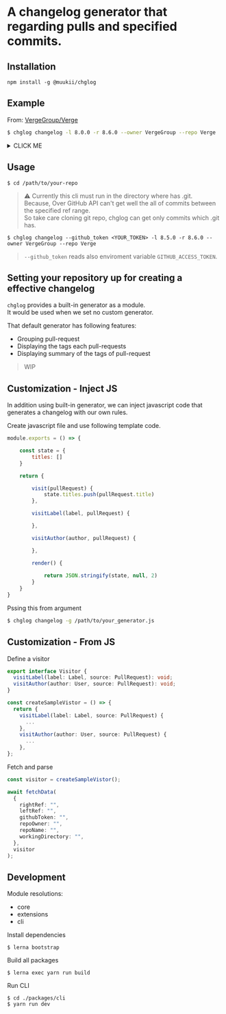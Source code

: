 # A changelog generator that regarding pulls and specified commits.

## Installation

```
npm install -g @muukii/chglog
```

## Example 

From: [VergeGroup/Verge](https://github.com/VergeGroup/Verge)

```sh
$ chglog changelog -l 8.0.0 -r 8.6.0 --owner VergeGroup --repo Verge
```

<details><summary>CLICK ME</summary>
<p>


Number of PRs : 31

|tag|number of PRs|
|--|--:|
|Breaking Changes | 11|
|Performance | 3|
|Rename | 3|
|New Feature | 4|
|Docs | 1|
|Remove Symobl | 1|



### Group: Fix issues (3)
- Make EventEmitter delivering event by commit order. [#222](https://github.com/VergeGroup/Verge/pull/222) by @muukii
  - `Breaking Changes`
- Add runtime sanitizer - Debug only [#220](https://github.com/VergeGroup/Verge/pull/220) by @muukii
- Fix InoutRef's wrapped property [#189](https://github.com/VergeGroup/Verge/pull/189) by @muukii        



### Group: Enhancement (26)
- Reduce reflecting to get performance [#226](https://github.com/VergeGroup/Verge/pull/226) by @muukii
  - `Breaking Changes` `Performance`
- Improve EntityType performance [#224](https://github.com/VergeGroup/Verge/pull/224) by @muukii
  - `Performance`
- Update default queue in sinkPrimitiveValue [#214](https://github.com/VergeGroup/Verge/pull/214) by @muukii
  - `Breaking Changes`
- Reduce the number of Emitters [#216](https://github.com/VergeGroup/Verge/pull/216) by @muukii
- Add runtime sanitizer - Debug only [#220](https://github.com/VergeGroup/Verge/pull/220) by @muukii
- Add documentation [#219](https://github.com/VergeGroup/Verge/pull/219) by @muukii
- Rename MemoizeMap to Pipeline [#211](https://github.com/VergeGroup/Verge/pull/211) by @muukii
  - `Rename`
- Add Sink method to DispatcherType [#208](https://github.com/VergeGroup/Verge/pull/208) by @muukii
  - `New Feature`
- [Experimental] Add creation method of SwiftUI.Binding [#210](https://github.com/VergeGroup/Verge/pull/210) by @muukii
- Support RxSwift 6 [#209](https://github.com/VergeGroup/Verge/pull/209) by @muukii
  - `Breaking Changes` `New Feature` `Performance`
- Update methods of Changes that become to use Comparer instead of closure [#207](https://github.com/VergeGroup/Verge/pull/207) by @muukii
  - `Breaking Changes`
- Add isEmpty to EntityTable [#206](https://github.com/VergeGroup/Verge/pull/206) by @muukii
  - `New Feature`
- Update Rx extension [#202](https://github.com/VergeGroup/Verge/pull/202) by @muukii
- Add method that maps Edge [#201](https://github.com/VergeGroup/Verge/pull/201) by @muukii
  - `Rename`
- Remove Verge/Core [#200](https://github.com/VergeGroup/Verge/pull/200) by @muukii
  - `Breaking Changes`
- Update CachedMapStorage [#199](https://github.com/VergeGroup/Verge/pull/199) by @muukii
  - `New Feature`
- Update how Derived retain itself to publish the value [#198](https://github.com/VergeGroup/Verge/pull/198) by @muukii
- Update cancelling in EventEmitter [#197](https://github.com/VergeGroup/Verge/pull/197) by @muukii
  - `Breaking Changes`
- Fix race-condition in VergeAnyCancellable [#196](https://github.com/VergeGroup/Verge/pull/196) by @muukii
- Drop receive changes itself in Store, Dispatcher [#195](https://github.com/VergeGroup/Verge/pull/195) by @muukii
  - `Breaking Changes`
- [Trivial] Update docs and few renames. [#194](https://github.com/VergeGroup/Verge/pull/194) by @muukii
  - `Docs` `Rename`
- [ORM] context.entities [#192](https://github.com/VergeGroup/Verge/pull/192) by @muukii
- Add precondition [#191](https://github.com/VergeGroup/Verge/pull/191) by @muukii
- Changes get a modification that indicates how the state changed [#190](https://github.com/VergeGroup/Verge/pull/190) by @muukii
- Support assign-assignee from Store [#187](https://github.com/VergeGroup/Verge/pull/187) by @muukii
  - `Breaking Changes` `Remove Symobl`
- Deprecation combined derived method [#184](https://github.com/VergeGroup/Verge/pull/184) by @muukii
  - `Breaking Changes`        


## Other (3)

- Bump ini from 1.3.5 to 1.3.8 in /Docs [#205](https://github.com/VergeGroup/Verge/pull/205) by @dependabot
- Changes default parameter which is queue in sink -> .mainIsolated() [#193](https://github.com/VergeGroup/Verge/pull/193) by @muukii
  - `Breaking Changes`
- Support rx.commitBinder [#188](https://github.com/VergeGroup/Verge/pull/188) by @muukii        


---
<sub>
  Generated by <a href="https://github.com/muukii/chglog">chglog</a>
</sub>;

</p>
</details>

## Usage

```
$ cd /path/to/your-repo
```

> ⚠️ 
Currently this cli must run in the directory where has .git.  
Because, Over GitHub API can't get well the all of commits between the specified ref range.  
So take care cloning git repo, chglog can get only commits which .git has.

```
$ chglog changelog --github_token <YOUR_TOKEN> -l 8.5.0 -r 8.6.0 --owner VergeGroup --repo Verge
```

> `--github_token` reads also enviroment variable `GITHUB_ACCESS_TOKEN`.

## Setting your repository up for creating a effective changelog

`chglog` provides a built-in generator as a module.  
It would be used when we set no custom generator.

That default generator has following features:

- Grouping pull-request
- Displaying the tags each pull-requests
- Displaying summary of the tags of pull-request

> WIP

## Customization - Inject JS

In addition using built-in generator, we can inject javascript code that generates a changelog with our own rules.

Create javascript file and use following template code.

```js
module.exports = () => {

    const state = {
        titles: []
    }

    return {

        visit(pullRequest) {
            state.titles.push(pullRequest.title)
        },

        visitLabel(label, pullRequest) {

        },

        visitAuthor(author, pullRequest) {

        },

        render() {
            
            return JSON.stringify(state, null, 2)
        }
    }
}
```

Pssing this from argument

```sh
$ chglog changelog -g /path/to/your_generator.js
```

## Customization - From JS

Define a visitor

```ts
export interface Visitor {
  visitLabel(label: Label, source: PullRequest): void;
  visitAuthor(author: User, source: PullRequest): void;
}
```

```ts
const createSampleVistor = () => {
  return {
    visitLabel(label: Label, source: PullRequest) {
      ...
    },
    visitAuthor(author: User, source: PullRequest) {
      ...
    },
};
```

Fetch and parse

```ts
const visitor = createSampleVistor();

await fetchData(
  {
    rightRef: "",
    leftRef: "",
    githubToken: "",
    repoOwner: "",
    repoName: "",
    workingDirectory: "",
  },
  visitor
);
```

## Development

Module resolutions:

- core
- extensions
- cli


Install dependencies

```
$ lerna bootstrap
```

Build all packages

```
$ lerna exec yarn run build
```

Run CLI

```
$ cd ./packages/cli
$ yarn run dev
```
